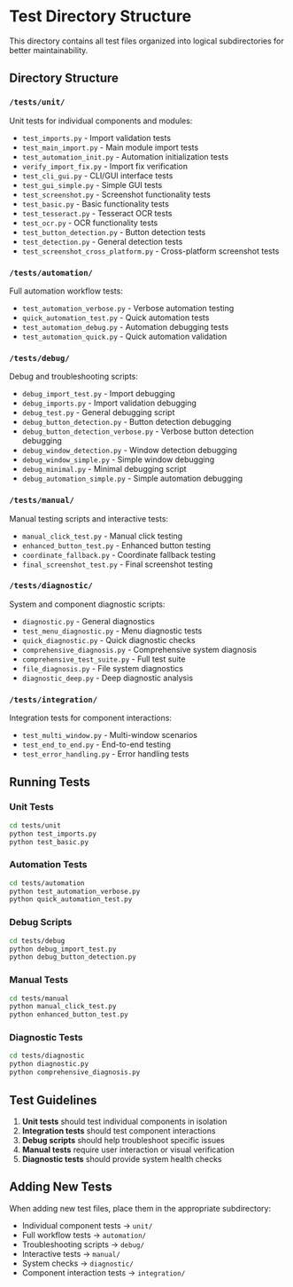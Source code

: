 # Test Directory Structure

This directory contains all test files organized into logical subdirectories for better maintainability.

## Directory Structure

### `/tests/unit/`
Unit tests for individual components and modules:
- `test_imports.py` - Import validation tests
- `test_main_import.py` - Main module import tests
- `test_automation_init.py` - Automation initialization tests
- `verify_import_fix.py` - Import fix verification
- `test_cli_gui.py` - CLI/GUI interface tests
- `test_gui_simple.py` - Simple GUI tests
- `test_screenshot.py` - Screenshot functionality tests
- `test_basic.py` - Basic functionality tests
- `test_tesseract.py` - Tesseract OCR tests
- `test_ocr.py` - OCR functionality tests
- `test_button_detection.py` - Button detection tests
- `test_detection.py` - General detection tests
- `test_screenshot_cross_platform.py` - Cross-platform screenshot tests

### `/tests/automation/`
Full automation workflow tests:
- `test_automation_verbose.py` - Verbose automation testing
- `quick_automation_test.py` - Quick automation tests
- `test_automation_debug.py` - Automation debugging tests
- `test_automation_quick.py` - Quick automation validation

### `/tests/debug/`
Debug and troubleshooting scripts:
- `debug_import_test.py` - Import debugging
- `debug_imports.py` - Import validation debugging
- `debug_test.py` - General debugging script
- `debug_button_detection.py` - Button detection debugging
- `debug_button_detection_verbose.py` - Verbose button detection debugging
- `debug_window_detection.py` - Window detection debugging
- `debug_window_simple.py` - Simple window debugging
- `debug_minimal.py` - Minimal debugging script
- `debug_automation_simple.py` - Simple automation debugging

### `/tests/manual/`
Manual testing scripts and interactive tests:
- `manual_click_test.py` - Manual click testing
- `enhanced_button_test.py` - Enhanced button testing
- `coordinate_fallback.py` - Coordinate fallback testing
- `final_screenshot_test.py` - Final screenshot testing

### `/tests/diagnostic/`
System and component diagnostic scripts:
- `diagnostic.py` - General diagnostics
- `test_menu_diagnostic.py` - Menu diagnostic tests
- `quick_diagnostic.py` - Quick diagnostic checks
- `comprehensive_diagnosis.py` - Comprehensive system diagnosis
- `comprehensive_test_suite.py` - Full test suite
- `file_diagnosis.py` - File system diagnostics
- `diagnostic_deep.py` - Deep diagnostic analysis

### `/tests/integration/`
Integration tests for component interactions:
- `test_multi_window.py` - Multi-window scenarios
- `test_end_to_end.py` - End-to-end testing
- `test_error_handling.py` - Error handling tests

## Running Tests

### Unit Tests
```bash
cd tests/unit
python test_imports.py
python test_basic.py
```

### Automation Tests
```bash
cd tests/automation
python test_automation_verbose.py
python quick_automation_test.py
```

### Debug Scripts
```bash
cd tests/debug
python debug_import_test.py
python debug_button_detection.py
```

### Manual Tests
```bash
cd tests/manual
python manual_click_test.py
python enhanced_button_test.py
```

### Diagnostic Tests
```bash
cd tests/diagnostic
python diagnostic.py
python comprehensive_diagnosis.py
```

## Test Guidelines

1. **Unit tests** should test individual components in isolation
2. **Integration tests** should test component interactions
3. **Debug scripts** should help troubleshoot specific issues
4. **Manual tests** require user interaction or visual verification
5. **Diagnostic tests** should provide system health checks

## Adding New Tests

When adding new test files, place them in the appropriate subdirectory:
- Individual component tests → `unit/`
- Full workflow tests → `automation/`
- Troubleshooting scripts → `debug/`
- Interactive tests → `manual/`
- System checks → `diagnostic/`
- Component interaction tests → `integration/`
